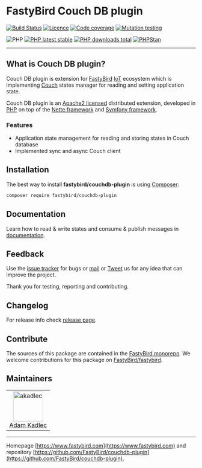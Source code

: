 # FastyBird Couch DB plugin

[![Build Status](https://badgen.net/github/checks/FastyBird/couchdb-plugin/main?cache=300&style=flat-square)](https://github.com/FastyBird/couchdb-plugin/actions)
[![Licence](https://badgen.net/github/license/FastyBird/couchdb-plugin?cache=300&style=flat-square)](https://github.com/FastyBird/couchdb-plugin/blob/main/LICENSE.md)
[![Code coverage](https://badgen.net/coveralls/c/github/FastyBird/couchdb-plugin?cache=300&style=flat-square)](https://coveralls.io/r/FastyBird/couchdb-plugin)
[![Mutation testing](https://img.shields.io/endpoint?style=flat-square&url=https%3A%2F%2Fbadge-api.stryker-mutator.io%2Fgithub.com%2FFastyBird%2Fcouchdb-plugin%2Fmain)](https://dashboard.stryker-mutator.io/reports/github.com/FastyBird/couchdb-plugin/main)

![PHP](https://badgen.net/packagist/php/FastyBird/couchdb-plugin?cache=300&style=flat-square)
[![PHP latest stable](https://badgen.net/packagist/v/FastyBird/couchdb-plugin/latest?cache=300&style=flat-square)](https://packagist.org/packages/FastyBird/couchdb-plugin)
[![PHP downloads total](https://badgen.net/packagist/dt/FastyBird/couchdb-plugin?cache=300&style=flat-square)](https://packagist.org/packages/FastyBird/couchdb-plugin)
[![PHPStan](https://img.shields.io/badge/phpstan-enabled-brightgreen.svg?style=flat-square)](https://github.com/phpstan/phpstan)

***

## What is Couch DB plugin?

Couch DB plugin is extension for [FastyBird](https://www.fastybird.com) [IoT](https://en.wikipedia.org/wiki/Internet_of_things) ecosystem
which is implementing [Couch](https://couch.io) states manager for reading
and setting application state.

Couch DB plugin is an [Apache2 licensed](http://www.apache.org/licenses/LICENSE-2.0) distributed extension, developed
in [PHP](https://www.php.net) on top of the [Nette framework](https://nette.org) and [Symfony framework](https://symfony.com).

### Features

- Application state management for reading and storing states in Couch database
- Implemented sync and async Couch client

## Installation

The best way to install **fastybird/couchdb-plugin** is using [Composer](http://getcomposer.org/):

```sh
composer require fastybird/couchdb-plugin
```

## Documentation

Learn how to read & write states and consume & publish messages
in [documentation](https://github.com/FastyBird/couchdb-plugin/blob/main/docs/index.md).

## Feedback

Use the [issue tracker](https://github.com/FastyBird/fastybird/issues) for bugs
or [mail](mailto:code@fastybird.com) or [Tweet](https://twitter.com/fastybird) us for any idea that can improve the
project.

Thank you for testing, reporting and contributing.

## Changelog

For release info check [release page](https://github.com/FastyBird/fastybird/releases).

## Contribute

The sources of this package are contained in the [FastyBird monorepo](https://github.com/FastyBird/fastybird). We welcome contributions for this package on [FastyBird/fastybird](https://github.com/FastyBird/).

## Maintainers

<table>
	<tbody>
		<tr>
			<td align="center">
				<a href="https://github.com/akadlec">
					<img alt="akadlec" width="80" height="80" src="https://avatars3.githubusercontent.com/u/1866672?s=460&amp;v=4" />
				</a>
				<br>
				<a href="https://github.com/akadlec">Adam Kadlec</a>
			</td>
		</tr>
	</tbody>
</table>

***
Homepage [https://www.fastybird.com](https://www.fastybird.com) and
repository [https://github.com/FastyBird/couchdb-plugin](https://github.com/FastyBird/couchdb-plugin).
